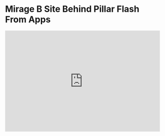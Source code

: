 # Mirage B Site Behind Pillar Flash From Apps
<div style='position:relative; padding-bottom:calc(56.25% + 44px)'><iframe src='https://gfycat.com/ifr/SparseMemorableHellbender' frameborder='0' scrolling='no' width='100%' height='100%' style='position:absolute;top:0;left:0;' allowfullscreen></iframe></div>